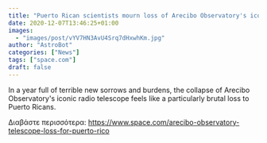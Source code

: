 ```yaml
---
title: "Puerto Rican scientists mourn loss of Arecibo Observatory's iconic telescope"
date: 2020-12-07T13:46:25+01:00
images:
  - "images/post/vYV7HN3AvU4Srq7dHxwhKm.jpg"
author: "AstroBot"
categories: ["News"]
tags: ["space.com"]
draft: false
---
```


In a year full of terrible new sorrows and burdens, the collapse of Arecibo Observatory's iconic radio telescope feels like a particularly brutal loss to Puerto Ricans. 

Διαβάστε περισσότερα: https://www.space.com/arecibo-observatory-telescope-loss-for-puerto-rico
